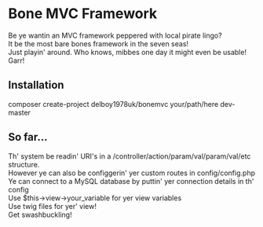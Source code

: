 Bone MVC Framework
==================
Be ye wantin an MVC framework peppered with local pirate lingo?<br />
It be the most bare bones framework in the seven seas!<br />
Just playin' around. Who knows, mibbes one day it might even be usable! Garr!<br />

Installation
------------
composer create-project delboy1978uk/bonemvc your/path/here dev-master<br />

So far...
---------
Th' system be readin' URI's in a /controller/action/param/val/param/val/etc structure.<br />
However ye can also be configgerin' yer custom routes in config/config.php<br />
Ye can connect to a MySQL database by puttin' yer connection details in th' config<br />
Use $this->view->your_variable for yer view variables<br />
Use twig files for yer' view!<br />
Get swashbuckling!<br /> <br />
